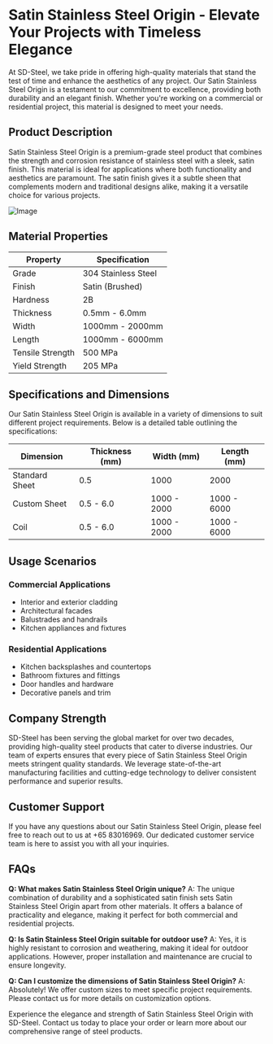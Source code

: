 # Satin Stainless Steel Origin - Elevate Your Projects with Timeless Elegance

At SD-Steel, we take pride in offering high-quality materials that stand the test of time and enhance the aesthetics of any project. Our Satin Stainless Steel Origin is a testament to our commitment to excellence, providing both durability and an elegant finish. Whether you're working on a commercial or residential project, this material is designed to meet your needs.

## Product Description

Satin Stainless Steel Origin is a premium-grade steel product that combines the strength and corrosion resistance of stainless steel with a sleek, satin finish. This material is ideal for applications where both functionality and aesthetics are paramount. The satin finish gives it a subtle sheen that complements modern and traditional designs alike, making it a versatile choice for various projects.

![Image](https://github.com/user-attachments/assets/2567258e-e124-4816-932d-1809bd27ef0b)

## Material Properties

| Property                | Specification                           |
|-------------------------|-----------------------------------------|
| Grade                   | 304 Stainless Steel                     |
| Finish                  | Satin (Brushed)                         |
| Hardness                | 2B                                      |
| Thickness               | 0.5mm - 6.0mm                           |
| Width                   | 1000mm - 2000mm                         |
| Length                  | 1000mm - 6000mm                         |
| Tensile Strength        | 500 MPa                                 |
| Yield Strength          | 205 MPa                                 |

## Specifications and Dimensions

Our Satin Stainless Steel Origin is available in a variety of dimensions to suit different project requirements. Below is a detailed table outlining the specifications:

| Dimension               | Thickness (mm) | Width (mm) | Length (mm) |
|-------------------------|----------------|------------|-------------|
| Standard Sheet          | 0.5            | 1000       | 2000        |
| Custom Sheet            | 0.5 - 6.0      | 1000 - 2000| 1000 - 6000 |
| Coil                    | 0.5 - 6.0      | 1000 - 2000| 1000 - 6000 |

## Usage Scenarios

### Commercial Applications
- Interior and exterior cladding
- Architectural facades
- Balustrades and handrails
- Kitchen appliances and fixtures

### Residential Applications
- Kitchen backsplashes and countertops
- Bathroom fixtures and fittings
- Door handles and hardware
- Decorative panels and trim

## Company Strength

SD-Steel has been serving the global market for over two decades, providing high-quality steel products that cater to diverse industries. Our team of experts ensures that every piece of Satin Stainless Steel Origin meets stringent quality standards. We leverage state-of-the-art manufacturing facilities and cutting-edge technology to deliver consistent performance and superior results.

## Customer Support

If you have any questions about our Satin Stainless Steel Origin, please feel free to reach out to us at +65 83016969. Our dedicated customer service team is here to assist you with all your inquiries.

## FAQs

**Q: What makes Satin Stainless Steel Origin unique?**
A: The unique combination of durability and a sophisticated satin finish sets Satin Stainless Steel Origin apart from other materials. It offers a balance of practicality and elegance, making it perfect for both commercial and residential projects.

**Q: Is Satin Stainless Steel Origin suitable for outdoor use?**
A: Yes, it is highly resistant to corrosion and weathering, making it ideal for outdoor applications. However, proper installation and maintenance are crucial to ensure longevity.

**Q: Can I customize the dimensions of Satin Stainless Steel Origin?**
A: Absolutely! We offer custom sizes to meet specific project requirements. Please contact us for more details on customization options.

Experience the elegance and strength of Satin Stainless Steel Origin with SD-Steel. Contact us today to place your order or learn more about our comprehensive range of steel products.